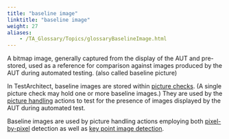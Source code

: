 ```yaml
--- 
title: "baseline image"
linktitle: "baseline image"
weight: 27
aliases: 
    - /TA_Glossary/Topics/glossaryBaselineImage.html
---
```


A bitmap image, generally captured from the display of the AUT and pre-stored, used as a reference for comparison against images produced by the AUT during automated testing. \(also called baseline picture\)

In TestArchitect, baseline images are stored within [picture checks](/TA_Glossary/Topics/glossaryPictureCheck.html). \(A single picture check may hold one or more baseline images.\) They are used by the [picture handling](/TA_Automation/Topics/bia_picture_handling.html) actions to test for the presence of images displayed by the AUT during automated test.

Baseline images are used by picture handling actions employing both [pixel-by-pixel](/TA_Automation/Topics/aut_image_comparison_techniques.html) detection as well as [key point image detection](/TA_Automation/Topics/aut_keypoint_detection_method.html).

